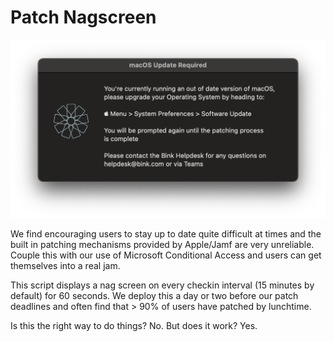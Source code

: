 # Patch Nagscreen

![Screenshot](screenshot.png)

We find encouraging users to stay up to date quite difficult at times and the built in patching mechanisms provided by Apple/Jamf are very unreliable. Couple this with our use of Microsoft Conditional Access and users can get themselves into a real jam.

This script displays a nag screen on every checkin interval (15 minutes by default) for 60 seconds. We deploy this a day or two before our patch deadlines and often find that > 90% of users have patched by lunchtime.

Is this the right way to do things? No. But does it work? Yes.
